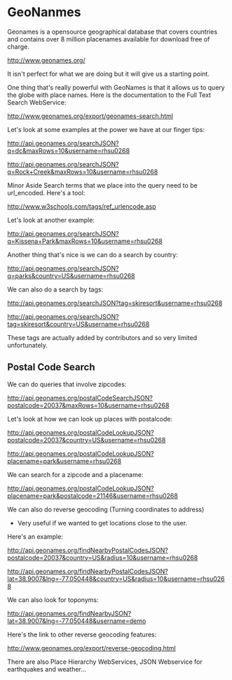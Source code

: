 # GeoNanmes

Geonames is a opensource geographical database that covers countries and contains over 8 million placenames available for download free of charge. 

<http://www.geonames.org/>

It isn't perfect for what we are doing but it will give us a starting point. 

One thing that's really powerful with GeoNames is that it allows us to query the globe with place names. 
Here is the documentation to the Full Text Search WebService:

<http://www.geonames.org/export/geonames-search.html>

Let's look at some examples at the power we have at our finger tips:

<http://api.geonames.org/searchJSON?q=dc&maxRows=10&username=rhsu0268>

<http://api.geonames.org/searchJSON?q=Rock+Creek&maxRows=10&username=rhsu0268>

Minor Aside
Search terms that we place into the query need to be url_encoded. Here's a tool:

<http://www.w3schools.com/tags/ref_urlencode.asp>

Let's look at another example:

<http://api.geonames.org/searchJSON?q=Kissena+Park&maxRows=10&username=rhsu0268>

Another thing that's nice is we can do a search by country:

<http://api.geonames.org/searchJSON?q=parks&country=US&username=rhsu0268>

We can also do a search by tags:

<http://api.geonames.org/searchJSON?tag=skiresort&username=rhsu0268>

<http://api.geonames.org/searchJSON?tag=skiresort&country=US&username=rhsu0268>

These tags are actually added by contributors and so very limited unfortunately. 

## Postal Code Search 

We can do queries that involve zipcodes:

<http://api.geonames.org/postalCodeSearchJSON?postalcode=20037&maxRows=10&username=rhsu0268>

Let's look at how we can look up places with postalcode:

<http://api.geonames.org/postalCodeLookupJSON?postalcode=20037&country=US&username=rhsu0268>

<http://api.geonames.org/postalCodeLookupJSON?placename=park&username=rhsu0268>

We can search for a zipcode and a placename:

<http://api.geonames.org/postalCodeLookupJSON?placename=park&postalcode=21146&username=rhsu0268>


We can also do reverse geocoding (Turning coordinates to address)

- Very useful if we wanted to get locations close to the user.

Here's an example:

<http://api.geonames.org/findNearbyPostalCodesJSON?postalcode=20037&country=US&radius=10&username=rhsu0268>

<http://api.geonames.org/findNearbyPostalCodesJSON?lat=38.9007&lng=-77.050448&country=US&radius=10&username=rhsu0268>

We can also look for toponyms:

<http://api.geonames.org/findNearbyJSON?lat=38.9007&lng=-77.050448&username=demo>

Here's the link to other reverse geocoding features:

<http://www.geonames.org/export/reverse-geocoding.html>


There are also Place Hierarchy WebServices, JSON Webservice for earthquakes and weather...
